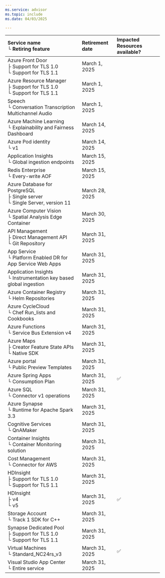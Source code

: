 ```yaml
---
ms.service: advisor
ms.topic: include
ms.date: 04/03/2025

---
```


| Service name <br />&#9492; Retiring feature | Retirement date | Impacted Resources available? |
|:--- |:--- |:--- |
| Azure Front Door <br />&#9500; Support for TLS 1.0 <br />&#9492; Support for TLS 1.1 | March 1, 2025 |  |
| Azure Resource Manager <br />&#9500; Support for TLS 1.0 <br />&#9492; Support for TLS 1.1 | March 1, 2025 |  |
| Speech <br />&#9492; Conversation Transcription Multichannel Audio | March 1, 2025 |  |
| Azure Machine Learning <br />&#9492; Explainability and Fairness Dashboard | March 14, 2025 |  |
| Azure Pod identity <br />&#9492; v1 | March 14, 2025 |  |
| Application Insights <br />&#9492; Global ingestion endpoints | March 15, 2025 |  |
| Redis Enterprise <br />&#9492; Every-write AOF | March 15, 2025 |  |
| Azure Database for PostgreSQL <br />&#9500; Single server <br />&#9492; Single Server, version 11 | March 28, 2025 |  |
| Azure Computer Vision <br />&#9492; Spatial Analysis Edge Container | March 30, 2025 |  |
| API Management <br />&#9500; Direct Management API <br />&#9492; Git Repository | March 31, 2025 |  |
| App Service <br />&#9492; Platform Enabled DR for App Service Web Apps | March 31, 2025 |  |
| Application Insights <br />&#9492; Instrumentation key based global ingestion | March 31, 2025 |  |
| Azure Container Registry <br />&#9492; Helm Repositories | March 31, 2025 |  |
| Azure CycleCloud <br />&#9492; Chef Run_lists and Cookbooks | March 31, 2025 |  |
| Azure Functions <br />&#9492; Service Bus Extension v4 | March 31, 2025 |  |
| Azure Maps <br />&#9500; Creator Feature State APIs <br />&#9492; Native SDK | March 31, 2025 |  |
| Azure portal <br />&#9492; Public Preview Templates | March 31, 2025 |  |
| Azure Spring Apps <br />&#9492; Consumption Plan | March 31, 2025 | :white_check_mark: |
| Azure SQL <br />&#9492; Connector v1 operations | March 31, 2025 |  |
| Azure Synapse <br />&#9492; Runtime for Apache Spark 3.3 | March 31, 2025 |  |
| Cognitive Services <br />&#9492; QnAMaker | March 31, 2025 |  |
| Container Insights <br />&#9492; Container Monitoring solution | March 31, 2025 |  |
| Cost Management <br />&#9492; Connector for AWS | March 31, 2025 |  |
| HDInsight <br />&#9500; Support for TLS 1.0 <br />&#9492; Support for TLS 1.1 | March 31, 2025 |  |
| HDInsight <br />&#9500; v4 <br />&#9492; v5 | March 31, 2025 | :white_check_mark: |
| Storage Account <br />&#9492; Track 1 SDK for C++ | March 31, 2025 |  |
| Synapse Dedicated Pool <br />&#9500; Support for TLS 1.0 <br />&#9492; Support for TLS 1.1 | March 31, 2025 |  |
| Virtual Machines <br />&#9492; Standard_NC24rs_v3 | March 31, 2025 | :white_check_mark: |
| Visual Studio App Center <br />&#9492; Entire service | March 31, 2025 |  |
